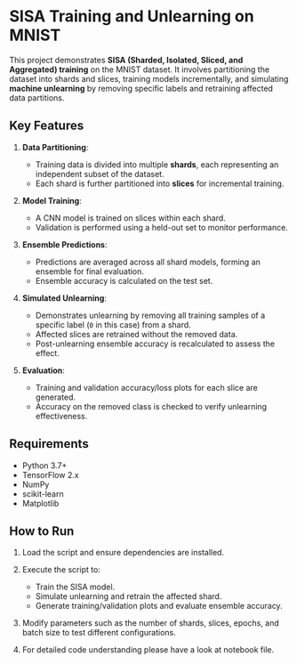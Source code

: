 # SISA Training and Unlearning on MNIST

This project demonstrates **SISA (Sharded, Isolated, Sliced, and Aggregated) training** on the MNIST dataset. It involves partitioning the dataset into shards and slices, training models incrementally, and simulating **machine unlearning** by removing specific labels and retraining affected data partitions. 

## Key Features
1. **Data Partitioning**:
   - Training data is divided into multiple **shards**, each representing an independent subset of the dataset.
   - Each shard is further partitioned into **slices** for incremental training.

2. **Model Training**:
   - A CNN model is trained on slices within each shard.
   - Validation is performed using a held-out set to monitor performance.

3. **Ensemble Predictions**:
   - Predictions are averaged across all shard models, forming an ensemble for final evaluation.
   - Ensemble accuracy is calculated on the test set.

4. **Simulated Unlearning**:
   - Demonstrates unlearning by removing all training samples of a specific label (`0` in this case) from a shard.
   - Affected slices are retrained without the removed data.
   - Post-unlearning ensemble accuracy is recalculated to assess the effect.

5. **Evaluation**:
   - Training and validation accuracy/loss plots for each slice are generated.
   - Accuracy on the removed class is checked to verify unlearning effectiveness.

## Requirements
- Python 3.7+
- TensorFlow 2.x
- NumPy
- scikit-learn
- Matplotlib

## How to Run
1. Load the script and ensure dependencies are installed.
2. Execute the script to:
   - Train the SISA model.
   - Simulate unlearning and retrain the affected shard.
   - Generate training/validation plots and evaluate ensemble accuracy.

3. Modify parameters such as the number of shards, slices, epochs, and batch size to test different configurations.
4. For detailed code understanding please have a look at notebook file.
